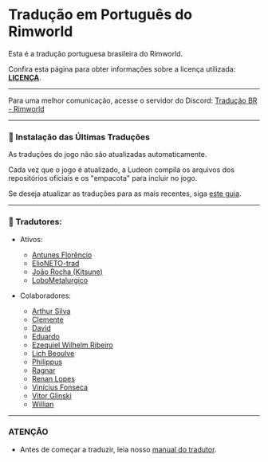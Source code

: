 # Tradução em Português do Rimworld

Esta é a tradução portuguesa brasileira do Rimworld.

Confira esta página para obter informações sobre a licença utilizada: **[LICENÇA](http://ludeon.com/forums/index.php?topic=2933.0)**.

------------------------

Para uma melhor comunicação, acesse o servidor do Discord: [Tradução BR - Rimworld](https://discord.gg/JYhMBbR7v3)

------------------------

### 📄 Instalação das Últimas Traduções

As traduções do jogo não são atualizadas automaticamente.

Cada vez que o jogo é atualizado, a Ludeon compila os arquivos dos repositórios oficiais e os "empacota" para incluir no jogo.

Se deseja atualizar as traduções para as mais recentes, siga [este guia](https://github.com/Ludeon/RimWorld-PortugueseBrazilian/blob/master/.Instalação/GuiaDeInstalação.md).

------------------------

### 🧩 Tradutores:

- Ativos:
  - [Antunes Florêncio](https://github.com/antunes1611)
  - [ElioNETO-trad](https://github.com/ElioNETO-trad)
  - [João Rocha (Kitsune)](https://github.com/Kitsune912)
  - [LoboMetalurgico](https://github.com/LoboMetalurgico)

- Colaboradores:
  - [Arthur Silva](https://github.com/ArxdSilva)
  - [Clemente](https://github.com/ClemensXV)
  - [David](https://github.com/Zer0Gaming)
  - [Eduardo](https://github.com/eduardo0619)
  - [Ezequiel Wilhelm Ribeiro](https://github.com/Firty)
  - [Lich Beoulve](https://github.com/lichbeoulve)
  - [Philippus](https://github.com/PhilippusBR)
  - [Ragnar](https://github.com/RagnarLothbroke)
  - [Renan Lopes](https://github.com/renan905)
  - [Vinícius Fonseca](https://github.com/vinnysoft)
  - [Vitor Glinski](https://github.com/VitorGlinski)
  - [Willian](https://github.com/Srlimao)

-------------------------

### ATENÇÃO
- Antes de começar a traduzir, leia nosso [manual do tradutor](https://github.com/Ludeon/RimWorld-PortugueseBrazilian/blob/master/Manuais/manualDoTradutor.md).
